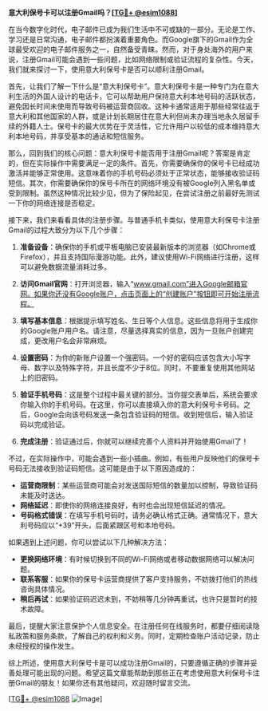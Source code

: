 **意大利保号卡可以注册Gmail吗？[[TG💪+ @esim1088](https://t.me/s/esim1088)]**

在当今数字化时代，电子邮件已成为我们生活中不可或缺的一部分。无论是工作、学习还是日常沟通，电子邮件都扮演着重要角色。而Google旗下的Gmail作为全球最受欢迎的电子邮件服务之一，自然备受青睐。然而，对于身处海外的用户来说，注册Gmail可能会遇到一些问题，比如网络限制或验证流程的复杂性。今天，我们就来探讨一下，使用意大利保号卡是否可以顺利注册Gmail。

首先，让我们了解一下什么是“意大利保号卡”。意大利保号卡是一种专门为在意大利生活的外国人设计的电话卡，它可以帮助用户保持意大利本地号码的活跃状态，避免因长时间未使用而导致号码被运营商回收。这种卡通常适用于那些经常往返于意大利和其他国家的人群，或是计划长期居住在意大利但尚未办理当地永久居留手续的外籍人士。保号卡的最大优势在于灵活性，它允许用户以较低的成本维持意大利本地号码，并享受基本的通话和短信服务。

那么，回到我们的核心问题：意大利保号卡能否用于注册Gmail呢？答案是肯定的，但在实际操作中需要满足一定的条件。首先，你需要确保你的保号卡已经成功激活并能够正常使用。这意味着你的手机号码必须处于正常状态，能够接收验证码短信。其次，你需要确保你的保号卡所在的网络环境没有被Google列入黑名单或受到限制。虽然这种情况比较少见，但为了保险起见，在尝试注册之前最好先测试一下你的网络连接是否稳定。

接下来，我们来看看具体的注册步骤。与普通手机卡类似，使用意大利保号卡注册Gmail的过程大致分为以下几个步骤：

1. **准备设备**：确保你的手机或平板电脑已安装最新版本的浏览器（如Chrome或Firefox），并且支持国际漫游功能。此外，建议使用Wi-Fi网络进行注册，这样可以避免数据流量消耗过多。

2. **访问Gmail官网**：打开浏览器，输入“www.gmail.com”进入Google邮箱官网。如果你还没有Google账户，点击页面上的“创建账户”按钮即可开始注册流程。

3. **填写基本信息**：根据提示填写姓名、生日等个人信息。这些信息将用于生成你的Google账户用户名。请注意，尽量选择真实的信息，因为一旦账户创建完成，更改用户名会非常麻烦。

4. **设置密码**：为你的新账户设置一个强密码。一个好的密码应该包含大小写字母、数字以及特殊字符，并且长度不少于8位。同时，不要重复使用其他网站上的旧密码。

5. **验证手机号码**：这是整个过程中最关键的部分。当你提交表单后，系统会要求你输入你的手机号码。在这里，你可以直接填入你的意大利保号卡号码。之后，Google会向该号码发送一条包含验证码的短信。收到短信后，输入验证码以完成验证。

6. **完成注册**：验证通过后，你就可以继续完善个人资料并开始使用Gmail了！

不过，在实际操作中，可能会遇到一些小插曲。例如，有些用户反映他们的保号卡号码无法接收到验证码短信。这可能是由于以下原因造成的：

- **运营商限制**：某些运营商可能会对发送国际短信的数量加以控制，导致验证码未能及时送达。
- **网络延迟**：即使你的网络连接良好，有时也会出现短信延迟的情况。
- **号码格式错误**：在填写手机号码时，请务必确认格式正确。通常情况下，意大利号码应以“+39”开头，后面紧跟区号和本地号码。

如果遇到上述问题，你可以尝试以下几种解决方法：

- **更换网络环境**：有时候切换到不同的Wi-Fi网络或者移动数据网络可以解决问题。
- **联系客服**：如果你的保号卡运营商提供了客户支持服务，不妨拨打他们的热线咨询具体情况。
- **稍后再试**：如果验证码迟迟未到，不妨稍等几分钟再重试，也许只是暂时的技术故障。

最后，提醒大家注意保护个人信息安全。在注册任何在线服务时，都要仔细阅读隐私政策和服务条款，了解自己的权利和义务。同时，定期检查账户活动记录，防止未经授权的操作发生。

综上所述，使用意大利保号卡是可以成功注册Gmail的，只要遵循正确的步骤并妥善处理可能出现的问题。希望这篇文章能帮助到那些正在考虑使用意大利保号卡注册Gmail的朋友！如果你还有其他疑问，欢迎随时留言交流。

[[TG💪+ @esim1088](https://t.me/s/esim1088) ![Image](https://i.postimg.cc/4NQfJmqS/Snipaste-2025-05-13-00-14-12.png)]